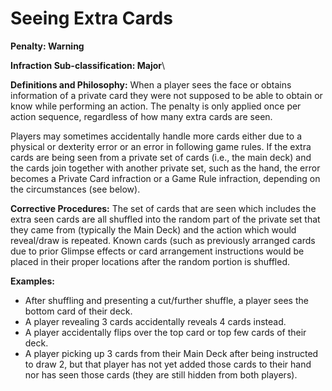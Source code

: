# Seeing Extra Cards

**Penalty: Warning**

**Infraction Sub-classification: Major**\


**Definitions and Philosophy:** When a player sees the face or obtains information of a private card they were not supposed to be able to obtain or know while performing an action. The penalty is only applied once per action sequence, regardless of how many extra cards are seen.

Players may sometimes accidentally handle more cards either due to a physical or dexterity error or an error in following game rules. If the extra cards are being seen from a private set of cards (i.e., the main deck) and the cards join together with another private set, such as the hand, the error becomes a Private Card infraction or a Game Rule infraction, depending on the circumstances (see below).



**Corrective Procedures:** The set of cards that are seen which includes the extra seen cards are all shuffled into the random part of the private set that they came from (typically the Main Deck) and the action which would reveal/draw is repeated. Known cards (such as previously arranged cards due to prior Glimpse effects or card arrangement instructions would be placed in their proper locations after the random portion is shuffled.



**Examples:**&#x20;

* After shuffling and presenting a cut/further shuffle, a player sees the bottom card of their deck.
* A player revealing 3 cards accidentally reveals 4 cards instead.
* A player accidentally flips over the top card or top few cards of their deck.
* A player picking up 3 cards from their Main Deck after being instructed to draw 2, but that player has not yet added those cards to their hand nor has seen those cards (they are still hidden from both players).
